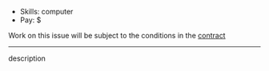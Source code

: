 - Skills: computer
- Pay: $

Work on this issue will be subject to the conditions in the [contract](https://github.com/CollectQT/contract-work/blob/main/contract.md)

---

description
